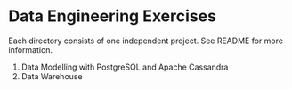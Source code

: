 # Data Engineering Exercises

Each directory consists of one independent project. See README for more information.

1. Data Modelling with PostgreSQL and Apache Cassandra
1. Data Warehouse